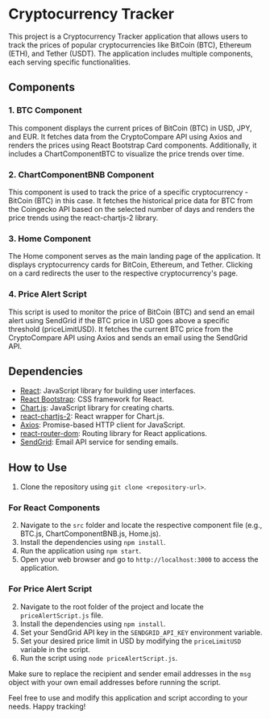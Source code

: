 # Cryptocurrency Tracker

This project is a Cryptocurrency Tracker application that allows users to track the prices of popular cryptocurrencies like BitCoin (BTC), Ethereum (ETH), and Tether (USDT). The application includes multiple components, each serving specific functionalities.

## Components

### 1. BTC Component
This component displays the current prices of BitCoin (BTC) in USD, JPY, and EUR. It fetches data from the CryptoCompare API using Axios and renders the prices using React Bootstrap Card components. Additionally, it includes a ChartComponentBTC to visualize the price trends over time.

### 2. ChartComponentBNB Component
This component is used to track the price of a specific cryptocurrency - BitCoin (BTC) in this case. It fetches the historical price data for BTC from the Coingecko API based on the selected number of days and renders the price trends using the react-chartjs-2 library.

### 3. Home Component
The Home component serves as the main landing page of the application. It displays cryptocurrency cards for BitCoin, Ethereum, and Tether. Clicking on a card redirects the user to the respective cryptocurrency's page.

### 4. Price Alert Script
This script is used to monitor the price of BitCoin (BTC) and send an email alert using SendGrid if the BTC price in USD goes above a specific threshold (priceLimitUSD). It fetches the current BTC price from the CryptoCompare API using Axios and sends an email using the SendGrid API.

## Dependencies

- [React](https://reactjs.org/): JavaScript library for building user interfaces.
- [React Bootstrap](https://react-bootstrap.github.io/): CSS framework for React.
- [Chart.js](https://www.chartjs.org/): JavaScript library for creating charts.
- [react-chartjs-2](https://github.com/reactchartjs/react-chartjs-2): React wrapper for Chart.js.
- [Axios](https://axios-http.com/): Promise-based HTTP client for JavaScript.
- [react-router-dom](https://reactrouter.com/web/guides/quick-start): Routing library for React applications.
- [SendGrid](https://sendgrid.com/): Email API service for sending emails.

## How to Use

1. Clone the repository using `git clone <repository-url>`.

### For React Components

2. Navigate to the `src` folder and locate the respective component file (e.g., BTC.js, ChartComponentBNB.js, Home.js).
3. Install the dependencies using `npm install`.
4. Run the application using `npm start`.
5. Open your web browser and go to `http://localhost:3000` to access the application.

### For Price Alert Script

2. Navigate to the root folder of the project and locate the `priceAlertScript.js` file.
3. Install the dependencies using `npm install`.
4. Set your SendGrid API key in the `SENDGRID_API_KEY` environment variable.
5. Set your desired price limit in USD by modifying the `priceLimitUSD` variable in the script.
6. Run the script using `node priceAlertScript.js`.

Make sure to replace the recipient and sender email addresses in the `msg` object with your own email addresses before running the script.

Feel free to use and modify this application and script according to your needs. Happy tracking!


